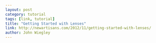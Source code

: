 ```yaml
---
layout: post
category: tutorial
tags: [link, tutorial]
title: "Getting Started with Lenses"
link: http://newartisans.com/2012/11/getting-started-with-lenses/
author: John Wiegley
---
```

